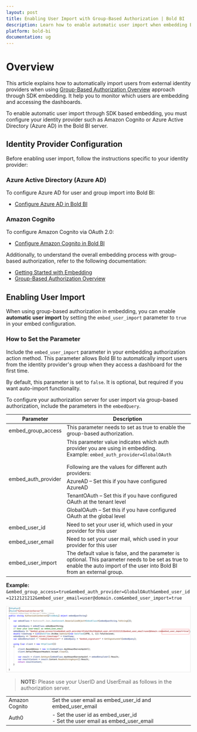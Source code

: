 ```yaml
---
layout: post
title: Enabling User Import with Group-Based Authorization | Bold BI
description: Learn how to enable automatic user import when embedding Bold BI dashboards with group-based authorization.
platform: bold-bi
documentation: ug
---
```


# Overview

This article explains how to automatically import users from external identity providers when using [Group-Based Authorization Overview](/embedding-options/group-based-authorization/) approach through SDK embedding. It help you to monitor which users are embedding and accessing the dashboards. 

To enable automatic user import through SDK based embedding, you must configure your identity provider such as Amazon Cognito or Azure Active Directory (Azure AD) in the Bold BI server.

## Identity Provider Configuration

Before enabling user import, follow the instructions specific to your identity provider:

### Azure Active Directory (Azure AD)

To configure Azure AD for user and group import into Bold BI:
- [Configure Azure AD in Bold BI](/site-administration/user-directory-settings/azure-active-directory/#configure-azure-active-directory-details-in-bold-bi-to-import-users-and-groups)

### Amazon Cognito

To configure Amazon Cognito via OAuth 2.0:
- [Configure Amazon Cognito in Bold BI](/security-configuration/single-sign-on/oauth-2.0-support/amazon-cognito/)

Additionally, to understand the overall embedding process with group-based authorization, refer to the following documentation:
- [Getting Started with Embedding](/getting-started/embedding-in-your-application/)
- [Group-Based Authorization Overview](/embedding-options/group-based-authorization/)

## Enabling User Import

When using group-based authorization in embedding, you can enable **automatic user import** by setting the `embed_user_import` parameter to `true` in your embed configuration.

### How to Set the Parameter

Include the `embed_user_import` parameter in your embedding authorization action method. This parameter allows Bold BI to automatically import users from the identity provider's group when they access a dashboard for the first time.

By default, this parameter is set to `false`. It is optional, but required if you want auto-import functionality.

To configure your authorization server for user import via group-based authorization, include the parameters in the `embedQuery`.

<meta charset="utf-8"/>
    <table>
    <thead>
    <tr>
    <th scope="col">Parameter</th>
    <th scope="col">Description</th>
    </tr>
    </thead>
    <tbody>
    <tr>
    <td align="left">embed_group_access</td>
    <td align="left">This parameter needs to set as true to enable the group-based authorization.</td>
    </tr>
    <tr>
    <td align="left" rowspan="4">embed_auth_provider</td>
    <td align="left">This parameter value indicates which auth provider you are using in embedding.
      <br>Example: <code>embed_auth_provider=GlobalOAuth</code>
      <br><br>Following are the values for different auth providers:
    </td>
    </tr>
    <tr>
    <td align="left">AzureAD – Set this if you have configured AzureAD</td>
    </tr>
    <tr>
    <td align="left">TenantOAuth – Set this if you have configured OAuth at the tenant level</td>
    </tr>
    <tr>
    <td align="left">GlobalOAuth – Set this if you have configured OAuth at the global level</td>
    </tr>
    <tr>
    <td align="left">embed_user_id</td>
    <td align="left">Need to set your user id, which used in your provider for this user</td>
    </tr>
    <tr>
    <td align="left">embed_user_email</td>
    <td align="left">Need to set your user mail, which used in your provider for this user</td>
    </tr>
    <tr>
    <td align="left">embed_user_import</td>
    <td align="left">The default value is false, and the parameter is optional. This parameter needs to be set as true to enable the auto import of the user into Bold BI from an external group.</td>
    </tr>
    </tbody>
    </table>

**Example:** `&embed_group_access=true&embed_auth_provider=GlobalOAuth&embed_user_id=1212121212&embed_user_email=user@domain.com&embed_user_import=true`

![User Import](/static/assets/javascript/images/User_import_group-based-auth.png)

> **NOTE:** Please use your UserID and UserEmail as follows in the authorization server.

  <meta charset="utf-8"/>
  <table>
  <tbody>
  <tr>
  <td align="left">Amazon Cognito</td>
  <td align="left">Set the user email as embed_user_id and embed_user_email</td>
  </tr>
  <tr>
  <td align="left">Auth0</td>
  <td align="left" >- Set the user id as embed_user_id <br>- Set the user email as embed_user_email</td>
  </tr>
  </tbody>
  </table>